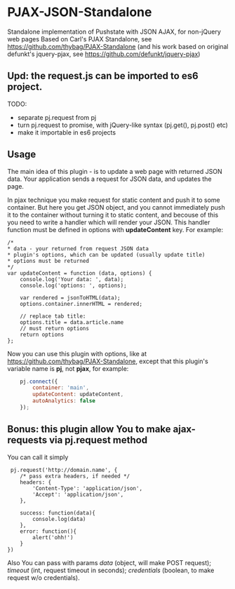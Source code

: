 # PJAX-JSON-Standalone
Standalone implementation of Pushstate with JSON AJAX, for non-jQuery web pages
Based on Carl's PJAX Standalone, see https://github.com/thybag/PJAX-Standalone (and his work based on original defunkt's jquery-pjax, see https://github.com/defunkt/jquery-pjax)

## Upd: the request.js can be imported to es6 project.
TODO:
* separate pj.request from pj
* turn pj.request to promise, with jQuery-like syntax (pj.get(), pj.post() etc)
* make it importable in es6 projects

## Usage
The main idea of this plugin - is to update a web page with returned JSON data. Your application sends a request for JSON data, and updates the page. 

In pjax technique you make request for static content and push it to some container. But here you get JSON object, and you cannot immediately push it to the container without turning it to static content, and becouse of this you need to write a handler which will render your JSON. This handler function must be defined  in options with **updateContent** key. For example:
```
/*
* data - your returned from request JSON data
* plugin's options, which can be updated (usually update title)
* options must be returned
*/
var updateContent = function (data, options) {
	console.log('Your data: ', data);
	console.log('options: ', options);
	
	var rendered = jsonToHTML(data);
    options.container.innerHTML = rendered;
	
	// replace tab title:
	options.title = data.article.name
	// must return options
	return options
};
```
Now you can use this plugin with options, like at https://github.com/thybag/PJAX-Standalone, except that this plugin's variable name is **pj**, not **pjax**, for example:
```javascript    
    pj.connect({
		container: 'main',
		updateContent: updateContent,
		autoAnalytics: false
	});
```

## Bonus: this plugin allow You to make ajax-requests via pj.request method
You can call it simply
```
 pj.request('http://domain.name', {
	/* pass extra headers, if needed */
	headers: {
		'Content-Type': 'application/json',
		'Accept': 'application/json',
	},

	success: function(data){
		console.log(data)
	},
	error: function(){
		alert('ohh!')
	}
})
```
Also You can pass with params *data* (object, will make POST request);
*timeout* (int, request timeout in seconds);
*credentials* (boolean, to make request w/o credentials).

